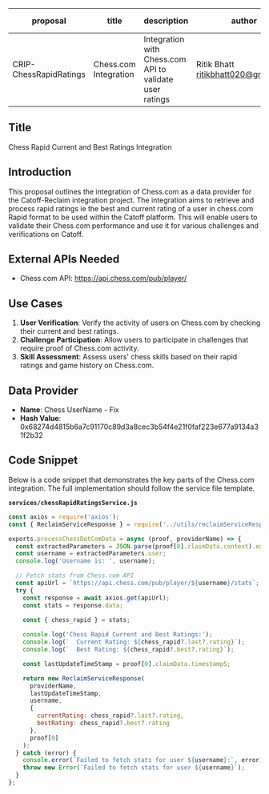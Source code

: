| proposal | title              | description                   | author                     | discussions-to | status | type        | category | created    | requires |
|----------|--------------------|-------------------------------|----------------------------|----------------|--------|-------------|----------|------------|----------|
| CRIP-ChessRapidRatings   | Chess.com Integration | Integration with Chess.com API to validate user ratings | Ritik Bhatt <ritikbhatt020@gmail.com> |                | Draft  | Integration | CRIP     | 2024-06-01 |          |

## Title

Chess Rapid Current and Best Ratings Integration

## Introduction

This proposal outlines the integration of Chess.com as a data provider for the Catoff-Reclaim integration project. The integration aims to retrieve and process rapid ratings ie the best and current rating of a user in chess.com Rapid format to be used within the Catoff platform. This will enable users to validate their Chess.com performance and use it for various challenges and verifications on Catoff.

## External APIs Needed

- Chess.com API: https://api.chess.com/pub/player/

## Use Cases

1. **User Verification**: Verify the activity of users on Chess.com by checking their current and best ratings.
2. **Challenge Participation**: Allow users to participate in challenges that require proof of Chess.com activity.
3. **Skill Assessment**: Assess users' chess skills based on their rapid ratings and game history on Chess.com.

## Data Provider

- **Name**: Chess UserName - Fix
- **Hash Value**: 0x68274d4815b6a7c91170c89d3a8cec3b54f4e21f0faf223e677a9134a31f2b32

## Code Snippet

Below is a code snippet that demonstrates the key parts of the Chess.com integration. The full implementation should follow the service file template.

**`services/chessRapidRatingsService.js`**

```javascript
const axios = require('axios');
const { ReclaimServiceResponse } = require('../utils/reclaimServiceResponse');

exports.processChessDotComData = async (proof, providerName) => {
  const extractedParameters = JSON.parse(proof[0].claimData.context).extractedParameters;
  const username = extractedParameters.user;
  console.log('Username is: ', username);

  // Fetch stats from Chess.com API
  const apiUrl = `https://api.chess.com/pub/player/${username}/stats`;
  try {
    const response = await axios.get(apiUrl);
    const stats = response.data;

    const { chess_rapid } = stats;
    
    console.log('Chess Rapid Current and Best Ratings:');
    console.log(`  Current Rating: ${chess_rapid?.last?.rating}`);
    console.log(`  Best Rating: ${chess_rapid?.best?.rating}`);

    const lastUpdateTimeStamp = proof[0].claimData.timestampS;

    return new ReclaimServiceResponse(
      providerName,
      lastUpdateTimeStamp,
      username,
      {
        currentRating: chess_rapid?.last?.rating,
        bestRating: chess_rapid?.best?.rating
      },
      proof[0]
    );
  } catch (error) {
    console.error(`Failed to fetch stats for user ${username}:`, error);
    throw new Error(`Failed to fetch stats for user ${username}`);
  }
};
